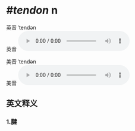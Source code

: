 # ***\#tendon*** n
英音 ˈtendən  
英音
<audio src="./media/tendon1_AAC.aac" controls="controls"></audio>

美音 ˈtendən  
美音
<audio src="./media/tendon2_AAC.aac" controls="controls"></audio>



  

英文释义
---
### 1.**腱**  


